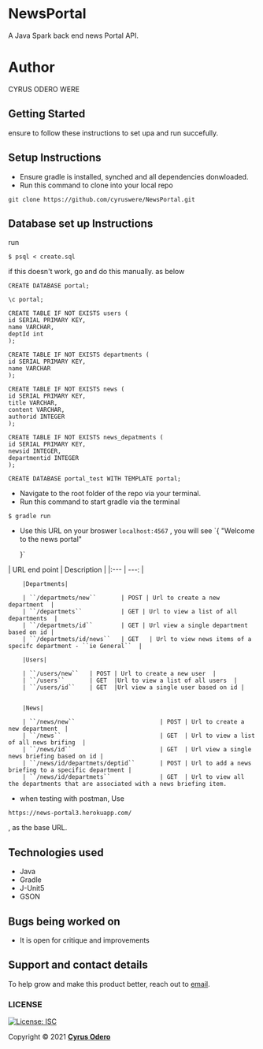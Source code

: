 # NewsPortal

A Java Spark back end news Portal API.

# Author
CYRUS ODERO WERE

## Getting Started

ensure to follow these instructions to set upa and run succefully. 

## Setup Instructions

* Ensure gradle is installed, synched and all dependencies donwloaded. 
* Run this command to clone into your local repo
```
git clone https://github.com/cyruswere/NewsPortal.git

```

## Database set up Instructions



run
 
 ```
 $ psql < create.sql
 ```

if this doesn't work, go and do this manually. as below

```
CREATE DATABASE portal;

```

```
\c portal;

```

```
CREATE TABLE IF NOT EXISTS users (
id SERIAL PRIMARY KEY,
name VARCHAR,
deptId int
);
```

```
CREATE TABLE IF NOT EXISTS departments (
id SERIAL PRIMARY KEY,
name VARCHAR
);
```

```
CREATE TABLE IF NOT EXISTS news (
id SERIAL PRIMARY KEY,
title VARCHAR,
content VARCHAR,
authorid INTEGER
);
```

```
CREATE TABLE IF NOT EXISTS news_depatments (
id SERIAL PRIMARY KEY,
newsid INTEGER,
departmentid INTEGER
);
```

```
CREATE DATABASE portal_test WITH TEMPLATE portal;
```



* Navigate to the root folder of the repo via your terminal. 
* Run this command to start gradle via the terminal 

```
$ gradle run

```

* Use this URL on your broswer `localhost:4567` , you will see 
`{ 
     "Welcome to the news portal"

     }`




 | URL end point | Description |
        |:---        |          ---: |

        |Departments|

        | ``/departmets/new``       | POST | Url to create a new department  |
        | ``/departmets``           | GET | Url to view a list of all departments  |
        | ``/departmets/id``        | GET | Url view a single department based on id |
        | ``/departmets/id/news``   | GET   | Url to view news items of a specifc department - ``ie General``  |
          
        |Users|

        | ``/users/new``   | POST | Url to create a new user  |
        | ``/users``       | GET  |Url to view a list of all users  |
        | ``/users/id``    | GET  |Url view a single user based on id |
          

        |News|

        | ``/news/new``                        | POST | Url to create a new department  |
        | ``/news``                            | GET  | Url to view a list of all news brifing  |
        | ``/news/id``                         | GET  | Url view a single news briefing based on id |
        | ``/news/id/departmets/deptid``       | POST | Url to add a news briefing to a specific department |
        | ``/news/id/departmets``              | GET  | Url to view all the departments that are associated with a news briefing item. 


* when testing with postman, Use  
  
```
https://news-portal3.herokuapp.com/

```

, as the base URL.  




## Technologies used
- Java
- Gradle
- J-Unit5
- GSON



## Bugs being worked on
- It is open for critique and improvements

## Support and contact details
To help grow and make this product better, reach out to [email](mailto:cyruswere01@gmail.com).
### LICENSE
[![License: ISC](https://img.shields.io/badge/License-ISC-yellow.svg)](/LICENSE)

Copyright &copy; 2021 **[Cyrus Odero](https://github.com/cyruswere)**
